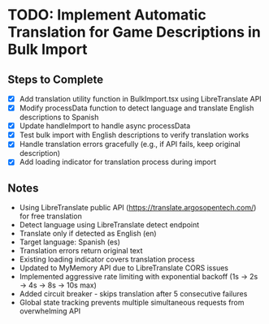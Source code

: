 # TODO: Implement Automatic Translation for Game Descriptions in Bulk Import

## Steps to Complete

- [x] Add translation utility function in BulkImport.tsx using LibreTranslate API
- [x] Modify processData function to detect language and translate English descriptions to Spanish
- [x] Update handleImport to handle async processData
- [x] Test bulk import with English descriptions to verify translation works
- [x] Handle translation errors gracefully (e.g., if API fails, keep original description)
- [x] Add loading indicator for translation process during import

## Notes
- Using LibreTranslate public API (https://translate.argosopentech.com/) for free translation
- Detect language using LibreTranslate detect endpoint
- Translate only if detected as English (en)
- Target language: Spanish (es)
- Translation errors return original text
- Existing loading indicator covers translation process
- Updated to MyMemory API due to LibreTranslate CORS issues
- Implemented aggressive rate limiting with exponential backoff (1s → 2s → 4s → 8s → 10s max)
- Added circuit breaker - skips translation after 5 consecutive failures
- Global state tracking prevents multiple simultaneous requests from overwhelming API
